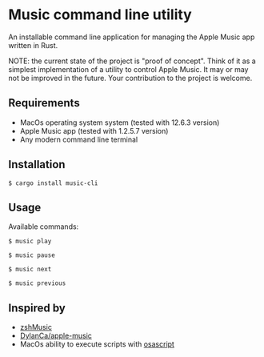 # Music command line utility

An installable command line application for managing the Apple Music app written in Rust.

NOTE: the current state of the project is "proof of concept". Think of it as a simplest implementation of a utility to control Apple Music. It may or may not be improved in the future. Your contribution to the project is welcome.

## Requirements

- MacOs operating system system (tested with 12.6.3 version)
- Apple Music app (tested with 1.2.5.7 version)
- Any modern command line terminal

## Installation

    $ cargo install music-cli

## Usage

Available commands:

    $ music play

    $ music pause

    $ music next

    $ music previous

## Inspired by

- [zshMusic](https://github.com/codingMustache/zshMusic)
- [DylanCa/apple-music](https://github.com/codingMustache/zshMusic)
- MacOs ability to execute scripts with [osascript](https://ss64.com/mac/osascript.html)
